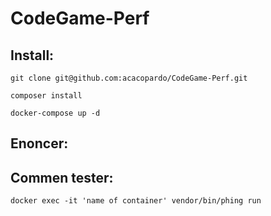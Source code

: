 # CodeGame-Perf

## Install:
`git clone git@github.com:acacopardo/CodeGame-Perf.git`

`composer install`

`docker-compose up -d`

## Enoncer:



## Commen tester:


`docker exec -it 'name of container' vendor/bin/phing run`
